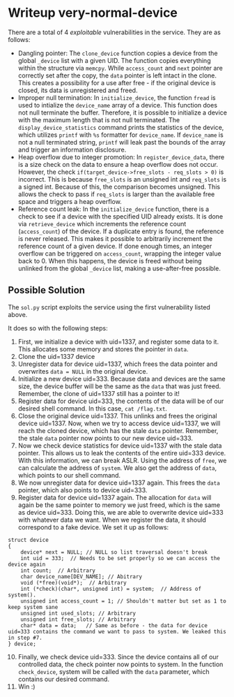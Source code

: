 
# Writeup very-normal-device

There are a total of 4 *exploitable* vulnerabilities in the service. They are as follows:

- Dangling pointer: The `clone_device` function copies a device from the global `_device` list with a given UID. The function copies everything within the structure via `memcpy`. While `access_count` and `next` pointer are correctly set after the copy, the `data` pointer is left intact in the clone. This creates a possibility for a use after free - if the original device is closed, its data is unregistered and freed.
- Improper null termination: In `initialize_device`, the function `fread` is used to intialize the `device_name` array of a device. This function does not null terminate the buffer. Therefore, it is possible to initialize a device with the maximum length that is not null terminated. The `display_device_statistics` command prints the statistics of the device, which utilizes `printf` with `%s` formatter for `device_name`. If `device_name` is not a null terminated string, `printf` will leak past the bounds of the array and trigger an information disclosure. 
- Heap overflow due to integer promotion: In `register_device_data`, there is a size check on the data to ensure a heap overflow does not occur. However, the check `if(target_device->free_slots - req_slots > 0)` is incorrect. This is because `free_slots` is an unsigned int and `req_slots` is a signed int. Because of this, the comparison becomes unsigned. This allows the check to pass if `req_slots` is larger than the available free space and triggers a heap overflow.
- Reference count leak: In the `initialize_device` function, there is a check to see if a device with the specified UID already exists. It is done via `retrieve_device` which increments the reference count (`access_count`) of the device. If a duplicate entry is found, the reference is never released. This makes it possible to arbitrarily increment the reference count of a given device. If done enough times, an integer overflow can be triggered on `access_count`, wrapping the integer value back to 0. When this happens, the device is freed without being unlinked from the global `_device` list, making a use-after-free possible.


## Possible Solution

The `sol.py` script exploits the service using the first vulnerability listed above. 

It does so with the following steps:

1. First, we initialize a device with uid=1337, and register some data to it. This allocates some memory and stores the pointer in `data`.
2. Clone the uid=1337 device
3.  Unregister data for device uid=1337, which frees the data pointer and overwrites `data = NULL` in the original device. 
4. Initialize a new device uid=333. Because data and devices are the same size, the device buffer will be the same as the `data` that was just freed. Remember, the clone of uid=1337 still has a pointer to it!
5. Register data for device uid=333, the contents of the data will be of our desired shell command. In this case, `cat /flag.txt`. 
6. Close the original device uid=1337. This unlinks and frees the original device uid=1337. Now, when we try to access device uid=1337, we will reach the cloned device, which has the stale `data` pointer. Remember, the stale `data` pointer now points to our new device uid=333. 
7. Now we check device statistics for device uid=1337 with the stale data pointer. This allows us to leak the contents of the entire uid=333 device. With this information, we can break ASLR. Using the address of `free`, we can calculate the address of `system`. We also get the address of `data`, which points to our shell command.
8. We now unregister data for device uid=1337 again. This frees the `data` pointer, which also points to device uid=333.
9. Register data for device uid=1337 again. The allocation for `data` will again be the same pointer to memory we just freed, which is the same as device uid=333. Doing this, we are able to overwrite device uid=333 with whatever data we want. When we register the data, it should correspond to a fake device. We set it up as follows:

```
struct device
{
    device* next = NULL; // NULL so list traversal doesn't break
    int uid = 333;  // Needs to be set properly so we can access the device again
    int count;  // Arbitrary 
    char device_name[DEV_NAME]; // Abitrary 
    void (*free)(void*);  // Arbitrary 
    int (*check)(char*, unsigned int) = system;  // Address of system().
    unsigned int access_count = 1; // Shouldn't matter but set as 1 to keep system sane
    unsigned int used_slots; // Arbitrary
    unsigned int free_slots; // Arbitrary
    char* data = data;   // Same as before - the data for device uid=333 contains the command we want to pass to system. We leaked this in step #7. 
} device;

```

10. Finally, we check device uid=333. Since the device contains all of our controlled data, the check pointer now points to system. In the function `check_device`, system will be called with the `data` parameter, which contains our desired command. 
11. Win :)